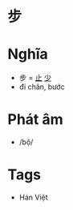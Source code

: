 # 步

# Nghĩa
* 步 = [止](止.md) [少](少.md)
* đi chân, bước

# Phát âm
* /bộ/

# Tags
* Hán Việt

<script>window.HANZI_FIELD='步';</script>
